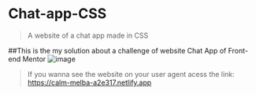 # Chat-app-CSS
> A website of a chat app made in CSS

##This is the my solution about a challenge of website Chat App of Front-end Mentor
![image](https://user-images.githubusercontent.com/105549520/224566932-bed940d5-5cc4-4256-9e3c-5a9ff7871e3a.png)
>If you wanna see the website on your user agent acess the link: https://calm-melba-a2e317.netlify.app
